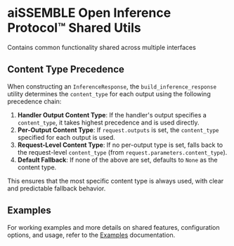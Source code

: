 # aiSSEMBLE Open Inference Protocol&trade; Shared Utils
Contains common functionality shared across multiple interfaces

## Content Type Precedence

When constructing an `InferenceResponse`, the `build_inference_response` utility determines the `content_type` for each output using the following precedence chain:

1. **Handler Output Content Type**: If the handler's output specifies a `content_type`, it takes highest precedence and is used directly.
2. **Per-Output Content Type**: If `request.outputs` is set, the `content_type` specified for each output is used.
3. **Request-Level Content Type**: If no per-output type is set, falls back to the request-level `content_type` (from `request.parameters.content_type`).
4. **Default Fallback**: If none of the above are set, defaults to `None` as the content type.

This ensures that the most specific content type is always used, with clear and predictable fallback behavior.

## Examples
For working examples and more details on shared features, configuration options, and usage, refer to the [Examples](https://github.com/boozallen/aissemble-open-inference-protocol/blob/dev/aissemble-open-inference-protocol-examples/README.md#shared) documentation.
